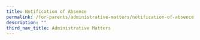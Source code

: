 ```yaml
---
title: Notification of Absence
permalink: /for-parents/administrative-matters/notification-of-absence
description: ""
third_nav_title: Administrative Matters
---
```

